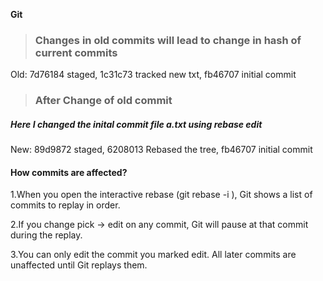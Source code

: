 **Git**
><H3>Changes in old commits will lead to change in hash of current commits</H3>
<p>
  Old: 7d76184 staged,
    1c31c73 tracked new txt,
    fb46707 initial commit
</p>

><h3>After Change of old commit</h3>
<h5>Here I changed the inital commit file a.txt using rebase edit</h5>
<P>
  New: 89d9872 staged,
    6208013 Rebased the tree,
    fb46707 initial commit
</P>
<h4>How commits are affected?</h4>

<p>1.When you open the interactive rebase (git rebase -i <base>), Git shows a list of commits to replay in order.

2.If you change pick → edit on any commit, Git will pause at that commit during the replay.

3.You can only edit the commit you marked edit. All later commits are unaffected until Git replays them.</p>

